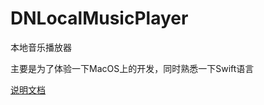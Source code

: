 # DNLocalMusicPlayer

本地音乐播放器

主要是为了体验一下MacOS上的开发，同时熟悉一下Swift语言

[说明文档](https://www.jianshu.com/p/2d847ae52ab1)
